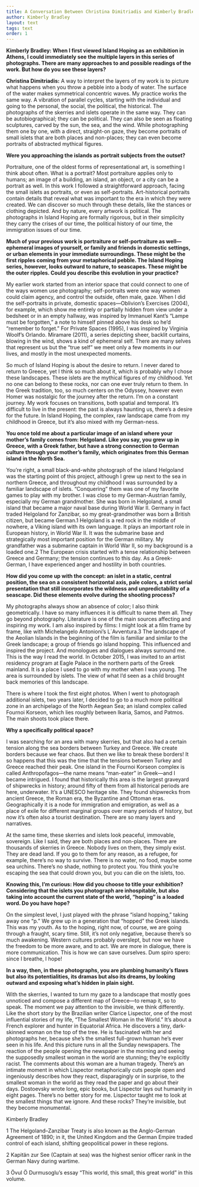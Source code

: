 ```yaml
---
title: A Conversation Between Christina Dimitriadis and Kimberly Bradley
author: Kimberly Bradley
layout: text
tags: text
order: 1
---
```

**Kimberly Bradley: When I first viewed Island Hoping as an exhibition in Athens, I could immediately see the multiple layers in this series of photographs. There are many approaches to and possible readings of the work. But how do you see these layers?**

**Christina Dimitriadis:** A way to interpret the layers of my work is to picture what happens when you throw a pebble into a body of water. The surface of the water makes symmetrical concentric waves. My practice works the same way. A vibration of parallel cycles, starting with the individual and going to the personal, the social, the political, the historical. The photographs of the skerries and islets operate in the same way. They can be autobiographical; they can be political. They can also be seen as floating sculptures, carved by the sun, the sea, and the wind. While photographing them one by one, with a direct, straight-on gaze, they become portraits of small islets that are both places and non-places; they can even become portraits of abstracted mythical figures.

**Were you approaching the islands as portrait subjects from the outset?**

Portraiture, one of the oldest forms of representational art, is something I think about often. What is a portrait? Most portraiture applies only to humans; an image of a building, an island, an object, or a city can be a portrait as well. In this work I followed a straightforward approach, facing the small islets as portraits, or even as self-portraits. Art-historical portraits contain details that reveal what was important to the era in which they were created. We can discover so much through these details, like the stances or clothing depicted. And by nature, every artwork is political. The photographs in Island Hoping are formally rigorous, but in their simplicity they carry the crises of our time, the political history of our time, the immigration issues of our time.

**Much of your previous work is portraiture or self-portraiture as well—ephemeral images of yourself, or family and friends in domestic settings, or urban elements in your immediate surroundings. These might be the first ripples coming from your metaphorical pebble. The Island Hoping series, however, looks outward to nature, to seascapes. These might be the outer ripples. Could you describe this evolution in your practice?**

My earlier work started from an interior space that could connect to one of the ways women use photography; self-portraits were one way women could claim agency, and control the outside, often male, gaze. When I did the self-portraits in private, domestic spaces—Oblivion’s Exercises (2004), for example, which show me entirely or partially hidden from view under a bedsheet or in an empty hallway, was inspired by Immanuel Kant’s “Lampe must be forgotten,” a note to himself pinned above his desk so he’d “remember to forget.” For Private Spaces (1995), I was inspired by Virginia Woolf’s Orlando. Miramare (2011), a series depicting sheer, backlit curtains, blowing in the wind, shows a kind of ephemeral self. There are many selves that represent us but the “true self” we meet only a few moments in our lives, and mostly in the most unexpected moments.

So much of Island Hoping is about the desire to return. I never dared to return to Greece, yet I think so much about it, which is probably why I chose these landscapes. These islets are the mythical figures of my childhood. Yet no one can belong to these rocks, nor can one ever truly return to them. In the Greek tradition, too, so much centers on the Odyssey, however even Homer was nostalgic for the journey after the return. I’m on a constant journey. My work focuses on transitions, both spatial and temporal. It’s difficult to live in the present: the past is always haunting us, there’s a desire for the future. In Island Hoping, the complex, raw landscape came from my childhood in Greece, but it’s also mixed with my German-ness.

**You once told me about a particular image of an island where your mother’s family comes from: Helgoland. Like you say, you grew up in Greece, with a Greek father, but have a strong connection to German culture through your mother’s family, which originates from this German island in the North Sea.**

You’re right, a small black-and-white photograph of the island Helgoland was the starting point of this project, although I grew up next to the sea in northern Greece, and throughout my childhood I was surrounded by a familiar landscape of islets. “Conquering” them was one of my favorite games to play with my brother. I was close to my German-Austrian family, especially my German grandmother. She was born in Helgoland, a small island that became a major naval base during World War II. Germany in fact traded Helgoland for Zanzibar, so my great-grandmother was born a British citizen, but became German.1 Helgoland is a red rock in the middle of nowhere, a Viking island with its own language. It plays an important role in European history, in World War II. It was the submarine base and strategically most important position for the German military. My grandfather was a submarine captain in World War II, so my background is a loaded one.2 The European crisis started with a tense relationship between Greece and Germany; the tension continues to this day. As a Greek-German, I have experienced anger and hostility in both countries.

**How did you come up with the concept: an islet in a static, central position, the sea on a consistent horizontal axis, pale colors, a strict serial presentation that still incorporates the wildness and unpredictability of a seascape. Did these elements evolve during the shooting process?**

My photographs always show an absence of color; I also think geometrically. I have so many influences it is difficult to name them all. They go beyond photography. Literature is one of the main sources affecting and inspiring my work. I am also inspired by films: I might look at a film frame by frame, like with Michelangelo Antonioni’s L´Avventura.3 The landscape of the Aeolian Islands in the beginning of the film is familiar and similar to the Greek landscape; a group of friends go island hopping. This influenced and inspired the project. And monologues and dialogues always surround me. This is the way I read the world. In October 2015, I was invited to an artist residency program at Eagle Palace in the northern parts of the Greek mainland. It is a place I used to go with my mother when I was young. The area is surrounded by islets. The view of what I’d seen as a child brought back memories of this landscape.

There is where I took the first eight photos. When I went to photograph additional islets, two years later, I decided to go to a much more political zone in an  archipelago of the North Aegean Sea; an island complex called Fournoi Korseon, which lies roughly between Ikaria, Samos, and Patmos. The main shoots took place there.

**Why a specifically political space?**

I was searching for an area with many skerries, but that also had a certain tension along the sea borders between Turkey and Greece. We create borders because we fear chaos. But then we like to break these borders! It so happens that this was the time that the tensions between Turkey and Greece reached their peak. One island in the Fournoi Korseon complex is called Anthropofagos—the name means “man-eater” in Greek—and I became intrigued. I found that historically this area is the largest graveyard of shipwrecks in history; around fifty of them from all historical periods are here, underwater. It’s a UNESCO heritage site. They found shipwrecks from ancient Greece, the Roman era, the Byzantine and Ottoman eras. Geographically it is a node for immigration and emigration, as well as a place of exile for different marginal groups over many periods of history, but now it’s often also a tourist destination. There are so many layers and narratives.

At the same time, these skerries and islets look peaceful, immovable, sovereign. Like I said, they are both places and non-places. There are thousands of skerries in Greece. Nobody lives on them, they simply exist. They are dead land. If you go to them for any reason, as a refugee, for example, there’s no way to survive. There is no water, no food, maybe some sea urchins. There’s no shade, nothing to protect you. You think you’re escaping the sea that could drown you, but you can die on the islets, too.

**Knowing this, I’m curious: How did you choose to title your exhibition? Considering that the islets you photograph are inhospitable, but also taking into account the current state of the world, “hoping” is a loaded word. Do you have hope?**

On the simplest level, I just played with the phrase “island hopping,” taking away one “p.” We grew up in a generation that “hopped” the Greek islands. This was my youth. As to the hoping, right now, of course, we are going through a fraught, scary time. Still, it’s not only negative, because there’s so much awakening. Western cultures probably overslept, but now we have the freedom to be more aware, and to act. We are more in dialogue, there is more communication. This is how we can save ourselves. Dum spiro spero: since I breathe, I hope!

**In a way, then, in these photographs, you are plumbing humanity’s flaws but also its potentialities, its dramas but also its dreams, by looking outward and exposing what’s hidden in plain sight.**

With the skerries, I wanted to turn my gaze to a landscape that mostly goes unnoticed and compose a different map of Greece—to remap it, so to speak. The moment we pay attention to the invisible, we think differently. Like the short story by the Brazilian writer Clarice Lispector, one of the most influential stories of my life, “The Smallest Woman in the World.” It’s about a French explorer and hunter in Equatorial Africa. He discovers a tiny, dark-skinned woman on the top of the tree. He is fascinated with her and photographs her, because she’s the smallest full-grown human he’s ever seen in his life. And this picture runs in all the Sunday newspapers. The reaction of the people opening the newspaper in the morning and seeing the supposedly smallest woman in the world are stunning; they’re explicitly racist. The comments about this woman are a human tragedy. There’s an intimate moment in which Lispector metaphorically cuts people open and ingeniously describes how they react, disparagingly or in surprise, to the smallest woman in the world as they read the paper and go about their days. Dostoevsky wrote long, epic books, but Lispector lays out humanity in eight pages. There’s no better story for me. Lispector taught me to look at the smallest things that we ignore. And these rocks? They’re invisible, but they become monumental.

Kimberly Bradley
 

1 The Helgoland–Zanzibar Treaty is also known as the Anglo-German Agreement of 1890; in it, the United Kingdom and the German Empire traded control of each island, shifting geopolitical power in these regions.

2 Kapitän zur See (Captain at sea) was the highest senior officer rank in the German Navy during wartime.

3 Övul Ö Durmusoglu’s essay “This world, this small, this great world” in this volume.
